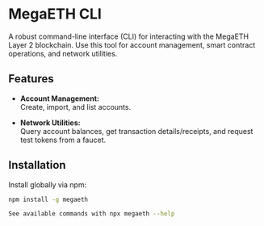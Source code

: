 # MegaETH CLI

A robust command-line interface (CLI) for interacting with the MegaETH Layer 2 blockchain. Use this tool for account management, smart contract operations, and network utilities.

## Features

- **Account Management:**  
  Create, import, and list accounts.

- **Network Utilities:**  
  Query account balances, get transaction details/receipts, and request test tokens from a faucet.


## Installation

Install globally via npm:

```bash
npm install -g megaeth

See available commands with npx megaeth --help
